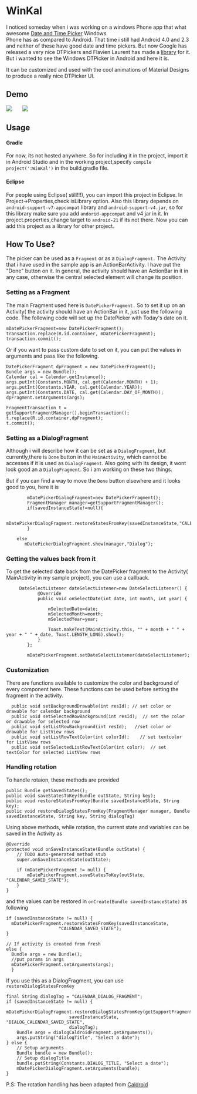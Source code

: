 # WinKal
I noticed someday when i was working on a windows Phone app that what awesome [Date and Time Picker](http://www.geekchamp.com/articles/wp7-datepicker-and-timepicker-in-depth--api-and-customization) Windows  
Phone has as compared to Android. That time i still had Android 4.0 and 2.3 and neither of these have good date and time pickers.
But now Google has released a very nice DTPickers and Flavien Laurent has made a [library](https://github.com/flavienlaurent/datetimepicker) for it. But i 
wanted to see the Windows DTPicker in Android and here it is.  
    
It can be customized and used with the cool animations of Material Designs to produce a really nice DTPicker UI.  

  
## Demo  

![](http://i.imgur.com/NQhlajw.png) &nbsp; &nbsp; &nbsp; ![](http://winkal.16mb.com/winwin4.gif)


## Usage  
#### Gradle

For now, its not hosted anywhere. So for including it in the project, import it in Android Studio and in the working
project,specify ```compile project(':WinKal')``` in the build.gradle file.

#### Eclipse

For people using Eclipse( still!!!), you can import this project in Eclipse. In Project->Properties,check isLibrary option.
Also this library depends on ```android-support-v7-appcompat``` library and ```android-support-v4.jar```, so for this library make sure you add ```andorid-appcompat``` and v4 jar in it.
In project.properties,change target to ```android-21``` if its not there. Now you can add this project as a library for other project.

## How To Use?

The picker can be used as a ```Fragment``` or as a ```DialogFragment.```
The Activity that i have used in the sample app is an ActionBarActivity. I have put the "Done" button on it. In general, the activity should have an ActionBar in it in any case, otherwise the central selected element will change its position. 

### Setting as a Fragment
The main Fragment used here is ```DatePickerFragment.``` So to set it up on an Activity( the activity should have an ActionBar in it, just use the following code. The following code will set up the DatePicker with Today's date on it.
```
mDatePickerFragment=new DatePickerFragment();
transaction.replace(R.id.container, mDatePickerFragment);
transaction.commit();
```

Or if you want to pass custom date to set on it, you can put the values in arguments and pass like the following.
```
DatePickerFragment dpFragment = new DatePickerFragment();
Bundle args = new Bundle();
Calendar cal = Calendar.getInstance();
args.putInt(Constants.MONTH, cal.get(Calendar.MONTH) + 1);
args.putInt(Constants.YEAR, cal.get(Calendar.YEAR));
args.putInt(Constants.DATE, cal.get(Calendar.DAY_OF_MONTH));
dpFragment.setArguments(args);

FragmentTransaction t = getSupportFragmentManager().beginTransaction();
t.replace(R.id.container,dpFragment);
t.commit();
```


### Setting as a DialogFragment

Although i will describe how it can be set as a ```DialogFragment```, but currently,there is ```Done``` button in the ```MainActivity```, which cannot be accesses if it is used as ```DialogFragment```. Also going with its design, it wont look good an a ```DialogFragment```.  So i am working on these two things.

But if you can find a way to move the ```Done``` button elsewhere and it looks good to you, here it is
```
        mDatePickerDialogFragment=new DatePickerFragment();
        FragmentManager manager=getSupportFragmentManager();
        if(savedInstanceState!=null){

                mDatePickerDialogFragment.restoreStatesFromKey(savedInstanceState,"CALENDAR_SAVED_STATE");
        }

    else
       mDatePickerDialogFragment.show(manager,"Dialog");
```

### Getting the values back from it
To get the selected date back from the DatePicker fragment to the Activity( MainActivity in my sample project), you can use a callback.
```
     DateSelectListener dateSelectListener=new DateSelectListener() {
            @Override
            public void onSelectDate(int date, int month, int year) {

                mSelectedDate=date;
                mSelectedMonth=month;
                mSelectedYear=year;

                Toast.makeText(MainActivity.this, "" + month + " " + year + " " + date, Toast.LENGTH_LONG).show();
            }
        };

        mDatePickerFragment.setDateSelectListener(dateSelectListener);
```

### Customization 
There are functions available to customize the color and background of every component here. These functions can be used before setting the fragment in the activity.
```
  public void setBackgroundDrawable(int resId); // set color or drawable for calendar background
  public void setSelectedRowBackground(int resId);  // set the color or drawable for selected row
  public void setListRowBackground(int resId);   //set color or drawable for ListView rows
  public void setListRowTextColor(int colorId);    // set textcolor for ListView rows 
  public void setSelectedListRowTextColor(int color);  // set textColor for selected ListView rows
  ```
  

### Handling rotation 
To handle rotaion, these methods are provided 
```
public Bundle getSavedStates();
public void saveStatesToKey(Bundle outState, String key);
public void restoreStatesFromKey(Bundle savedInstanceState, String key);
public void restoreDialogStatesFromKey(FragmentManager manager, Bundle savedInstanceState, String key, String dialogTag)
```

Using above methods, while rotation, the current state and variables can be saved in the Activity as 
```
@Override
protected void onSaveInstanceState(Bundle outState) {
    // TODO Auto-generated method stub
    super.onSaveInstanceState(outState);

    if (mDatePickerFragment != null) {
        mDatePickerFragment.saveStatesToKey(outState, "CALENDAR_SAVED_STATE");
    }
}
```
and the values can be restored in ```onCreate(Bundle savedInstanceState)``` as following
```
if (savedInstanceState != null) {
  mDatePickerFragment.restoreStatesFromKey(savedInstanceState,
                    "CALENDAR_SAVED_STATE");
}

// If activity is created from fresh
else {
  Bundle args = new Bundle();
  //put params in args
  mDatePickerFragment.setArguments(args);
  }
  ```
If you use this as a DialogFragment, you can use ``restoreDialogStatesFromKey``

```
final String dialogTag = "CALENDAR_DIALOG_FRAGMENT";
if (savedInstanceState != null) {
  mDatePickerDialogFragment.restoreDialogStatesFromKey(getSupportFragmentManager(),
                        savedInstanceState, "DIALOG_CALENDAR_SAVED_STATE",
                        dialogTag);
    Bundle args = dialogCaldroidFragment.getArguments();
    args.putString("dialogTitle", "Select a date");
} else {
    // Setup arguments
    Bundle bundle = new Bundle();
    // Setup dialogTitle
    bundle.putString(Constants.DIALOG_TITLE, "Select a date");
    mDatePickerDialogFragment.setArguments(bundle);
}

```
P.S: The rotation handling has been adapted from [Caldroid](https://github.com/roomorama/Caldroid)



